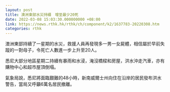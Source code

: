 ```yaml
---
layout: post
title: 澳洲東部水災持續　增至最少20死
date: 2022-03-08 15:03:30.000000000 +08:00
link: https://news.rthk.hk/rthk/ch/component/k2/1637783-20220308.htm
categories: rthk
---
```


澳洲東部持續了一星期的水災，救援人員再發現多一男一女屍體，相信屬於早前失蹤的一對母子，令死亡人數進一步上升至20人。

悉尼大部分地區星期二持續有暴雨和水浸，淹沒橋樑和房屋，洪水沖走汽車，亦有購物中心和超市屋頂倒塌。

氣象局說，悉尼將面臨艱難的48小時，新南威爾士州向住在沿岸的居民發布洪水警告，當局又呼籲6萬名居民撤離。
